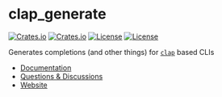 # clap_generate

[![Crates.io](https://img.shields.io/crates/v/clap_generate?style=flat-square)](https://crates.io/crates/clap_generate)
[![Crates.io](https://img.shields.io/crates/d/clap_generate?style=flat-square)](https://crates.io/crates/clap_generate)
[![License](https://img.shields.io/badge/license-Apache%202.0-blue?style=flat-square)](https://github.com/clap-rs/clap/blob/master/LICENSE-APACHE)
[![License](https://img.shields.io/badge/license-MIT-blue?style=flat-square)](https://github.com/clap-rs/clap/blob/master/LICENSE-MIT)

Generates completions (and other things) for [`clap`](https://github.com/clap-rs/clap) based CLIs

* [Documentation](https://docs.rs/clap_generate)
* [Questions & Discussions](https://github.com/clap-rs/clap/discussions)
* [Website](https://clap.rs/)
